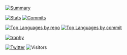 [![Summary](https://github-profile-summary-cards.vercel.app/api/cards/profile-details?username=Zakki0925224&theme=nord_bright)](https://github.com/vn7n24fzkq/github-profile-summary-cards)

[![Stats](http://github-profile-summary-cards.vercel.app/api/cards/stats?username=Zakki0925224&theme=nord_bright)](https://github.com/vn7n24fzkq/github-profile-summary-cards)
[![Commits](http://github-profile-summary-cards.vercel.app/api/cards/productive-time?username=Zakki0925224&utcOffset=8&theme=nord_bright)](https://github.com/vn7n24fzkq/github-profile-summary-cards)

[![Top Languages by repo](http://github-profile-summary-cards.vercel.app/api/cards/repos-per-language?username=Zakki0925224&theme=nord_bright)](https://github.com/vn7n24fzkq/github-profile-summary-cards)
[![Top Languages by commit](http://github-profile-summary-cards.vercel.app/api/cards/most-commit-language?username=Zakki0925224&theme=nord_bright)](https://github.com/vn7n24fzkq/github-profile-summary-cards)

[![trophy](https://github-profile-trophy.vercel.app/?username=Zakki0925224)](https://github.com/ryo-ma/github-profile-trophy)

[![Twitter](https://img.shields.io/twitter/url?label=Twitter&style=social&url=https%3A%2F%2Ftwitter.com%2FZakki0925224)](https://twitter.com/Zakki0925224)
<img src="https://visitor-badge.laobi.icu/badge?page_id=BEPb.BEPb" alt="Visitors"/>
